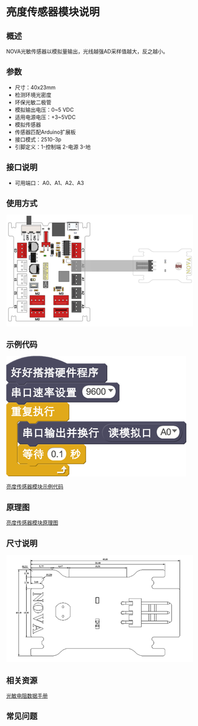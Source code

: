 # 亮度传感器模块说明

## 概述
NOVA光敏传感器以模拟量输出，光线越强AD采样值越大，反之越小。

## 参数
- 尺寸：40x23mm
- 检测环境光密度
- 环保光敏二极管
- 模拟输出电压：0~5 VDC
- 适用电源电压：+3~5VDC
- 模拟传感器
- 传感器匹配Arduino扩展板
- 接口模式：2510-3p
- 引脚定义：1-控制端 2-电源 3-地

## 接口说明
- 可用端口： A0、A1、A2、A3

## 使用方式
![](./images/47.png)

## 示例代码
![](./images/48.png)

[亮度传感器模块示例代码](http://www.haohaodada.com/show.php?id=947651)

## 原理图
[亮度传感器模块原理图](https://github.com/Haohaodada-official/haohaodada-docs/blob/master/%E5%8E%9F%E7%90%86%E5%9B%BE/%E5%85%89%E7%BA%BF%E4%BC%A0%E6%84%9F%E5%99%A8%E6%A8%A1%E5%9D%97.pdf)

## 尺寸说明
![](./images/116.png)

## 相关资源

[光敏电阻数据手册](https://github.com/Haohaodada-official/haohaodada-docs/blob/master/%E4%B8%BB%E8%A6%81%E8%8A%AF%E7%89%87%E8%AF%B4%E6%98%8E%E4%B9%A6/%E4%BA%AE%E5%BA%A6-%E5%85%89%E6%95%8F%E7%94%B5%E9%98%BB.PDF)

## 常见问题
